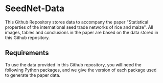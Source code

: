 # SeedNet-Data

This Github Repository stores data to accompany the paper "Statistical properties of the international seed trade networks of rice and maize". All images, tables and conclusions in the paper are based on the data stored in this Github repository.

## Requirements

To use the data provided in this Github repository, you will need the following Python packages, and we give the version of each package used to generate the paper data.
